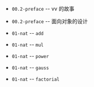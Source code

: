 - `00.2-preface` -- vv 的故事
- `00.2-preface` -- 面向对象的设计

- `01-nat` -- `add`
- `01-nat` -- `mul`
- `01-nat` -- `power`
- `01-nat` -- `gauss`
- `01-nat` -- `factorial`
